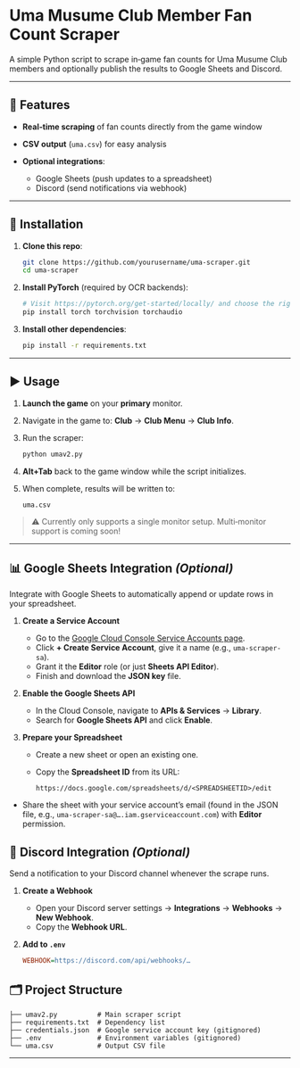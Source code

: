 # Uma Musume Club Member Fan Count Scraper

A simple Python script to scrape in‑game fan counts for Uma Musume Club members and optionally publish the results to Google Sheets and Discord.

---

## 🚀 Features

* **Real‑time scraping** of fan counts directly from the game window
* **CSV output** (`uma.csv`) for easy analysis
* **Optional integrations**:

  * Google Sheets (push updates to a spreadsheet)
  * Discord (send notifications via webhook)

---

## 🔧 Installation

1. **Clone this repo**:

   ```bash
   git clone https://github.com/yourusername/uma-scraper.git
   cd uma-scraper
   ```

2. **Install PyTorch** (required by OCR backends):

   ```bash
   # Visit https://pytorch.org/get-started/locally/ and choose the right command
   pip install torch torchvision torchaudio
   ```

3. **Install other dependencies**:

   ```bash
   pip install -r requirements.txt
   ```

---

## ▶️ Usage

1. **Launch the game** on your **primary** monitor.
2. Navigate in the game to: **Club** → **Club Menu** → **Club Info**.
3. Run the scraper:

   ```bash
   python umav2.py
   ```
4. **Alt+Tab** back to the game window while the script initializes.
5. When complete, results will be written to:

   ```text
   uma.csv
   ```

> ⚠️ Currently only supports a single monitor setup. Multi‑monitor support is coming soon!

---

## 📊 Google Sheets Integration *(Optional)*

Integrate with Google Sheets to automatically append or update rows in your spreadsheet.

1. **Create a Service Account**

   * Go to the [Google Cloud Console Service Accounts page](https://cloud.google.com/iam/docs/service-accounts-create).
   * Click **+ Create Service Account**, give it a name (e.g., `uma-scraper-sa`).
   * Grant it the **Editor** role (or just **Sheets API Editor**).
   * Finish and download the **JSON key** file.

2. **Enable the Google Sheets API**

   * In the Cloud Console, navigate to **APIs & Services** → **Library**.
   * Search for **Google Sheets API** and click **Enable**.

3. **Prepare your Spreadsheet**

   * Create a new sheet or open an existing one.
   * Copy the **Spreadsheet ID** from its URL:

     ```
     https://docs.google.com/spreadsheets/d/<SPREADSHEETID>/edit
     ```

* Share the sheet with your service account’s email (found in the JSON file, e.g., `uma-scraper-sa@….iam.gserviceaccount.com`) with **Editor** permission.


## 🔔 Discord Integration *(Optional)*

Send a notification to your Discord channel whenever the scrape runs.

1. **Create a Webhook**

   * Open your Discord server settings → **Integrations** → **Webhooks** → **New Webhook**.
   * Copy the **Webhook URL**.

2. **Add to `.env`**

   ```ini
   WEBHOOK=https://discord.com/api/webhooks/…
   ```



## 🗂 Project Structure

```
├── umav2.py          # Main scraper script
├── requirements.txt  # Dependency list
├── credentials.json  # Google service account key (gitignored)
├── .env              # Environment variables (gitignored)
└── uma.csv           # Output CSV file
```

---

